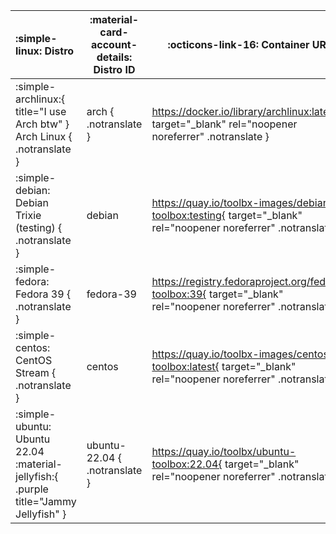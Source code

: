 | :simple-linux: Distro                   | :material-card-account-details: Distro ID                      | :octicons-link-16: Container URL                                                                  |
| :-------------------------------------- | ------------------------------------|------------------------------------------------------------ |
| :simple-archlinux:{ title="I use Arch btw" } Arch Linux { .notranslate }           | arch { .notranslate } |  https://docker.io/library/archlinux:latest{ target="_blank" rel="noopener noreferrer" .notranslate }           |
| :simple-debian: Debian Trixie (testing) { .notranslate } | debian | https://quay.io/toolbx-images/debian-toolbox:testing{ target="_blank" rel="noopener noreferrer" .notranslate } |
| :simple-fedora: Fedora 39 { .notranslate } | fedora-39 | https://registry.fedoraproject.org/fedora-toolbox:39{ target="_blank" rel="noopener noreferrer" .notranslate }
| :simple-centos: CentOS Stream { .notranslate } | centos | https://quay.io/toolbx-images/centos-toolbox:latest{ target="_blank" rel="noopener noreferrer" .notranslate }
| :simple-ubuntu: Ubuntu 22.04 :material-jellyfish:{ .purple title="Jammy Jellyfish" } | ubuntu-22.04 { .notranslate } | https://quay.io/toolbx/ubuntu-toolbox:22.04{ target="_blank" rel="noopener noreferrer" .notranslate }
